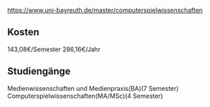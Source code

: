 https://www.uni-bayreuth.de/master/computerspielwissenschaften
## Kosten
143,08€/Semester
286,16€/Jahr
## Studiengänge
Medienwissenschaften und Medienpraxis(BA)(7 Semester)
Computerspielwissenschaften(MA/MSc)(4 Semester)